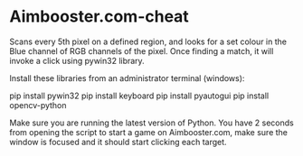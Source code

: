 # Aimbooster.com-cheat

Scans every 5th pixel on a defined region, and looks for a set colour in the Blue channel of RGB channels of the pixel.
Once finding a match, it will invoke a click using pywin32 library.

Install these libraries from an administrator terminal (windows):

pip install pywin32
pip install keyboard
pip install pyautogui
pip install opencv-python

Make sure you are running the latest version of Python.
You have 2 seconds from opening the script to start a game on Aimbooster.com, make sure the window is focused and it should start clicking each target.

